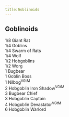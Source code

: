 ```yaml
---
title:Goblinoids
---
```


## Goblinoids

1/8 Giant Rat  
1/4 Goblins  
1/4 Swarm of Rats  
1/4 Wolf  
1/2 Hobgoblins  
1/2 Worg  
1 Bugbear  
1 Goblin Boss  
1 Nilbog<sup>VGtM</sup>  
2 Hobgoblin Iron Shadow<sup>VGtM</sup>  
3 Bugbear Chief  
3 Hobgoblin Captain  
4 Hobgoblin Devastator<sup>VGtM</sup>  
6 Hobgoblin Warlord  
